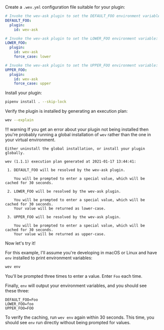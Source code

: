 Create a `.wev.yml` configuration file suitable for your plugin:

```yaml
# Invoke the wev-ask plugin to set the DEFAULT_FOO environment variable:
DEFAULT_FOO:
  plugin:
    id: wev-ask

# Invoke the wev-ask plugin to set the LOWER_FOO environment variable:
LOWER_FOO:
  plugin:
    id: wev-ask
    force_case: lower

# Invoke the wev-ask plugin to set the UPPER_FOO environment variable:
UPPER_FOO:
  plugin:
    id: wev-ask
    force_case: upper
```

Install your plugin:

```bash
pipenv install . --skip-lock
```

Verify the plugin is installed by generating an execution plan:

```bash
wev --explain
```

!!! warning
    If you get an error about your plugin not being installed then you're probably running a global installation of `wev` rather than the one in your virtual environment.

    Either uninstall the global installation, or install your plugin globally.

```text
wev (1.1.1) execution plan generated at 2021-01-17 13:44:41:

 1. DEFAULT_FOO will be resolved by the wev-ask plugin.

    You will be prompted to enter a special value, which will be cached for 30 seconds.

 2. LOWER_FOO will be resolved by the wev-ask plugin.

    You will be prompted to enter a special value, which will be cached for 30 seconds.
    Your value will be returned as lower-case.

 3. UPPER_FOO will be resolved by the wev-ask plugin.

    You will be prompted to enter a special value, which will be cached for 30 seconds.
    Your value will be returned as upper-case.
```

Now let's try it!

For this example, I'll assume you're developing in macOS or Linux and have `env` installed to print environment variables:

```bash
wev env
```

You'll be prompted three times to enter a value. Enter `Foo` each time.

Finally, `env` will output your environment variables, and you should see these three:

```text
DEFAULT_FOO=Foo
LOWER_FOO=foo
UPPER_FOO=FOO
```

To verify the caching, run `wev env` again within 30 seconds. This time, you should see `env` run directly without being prompted for values.
